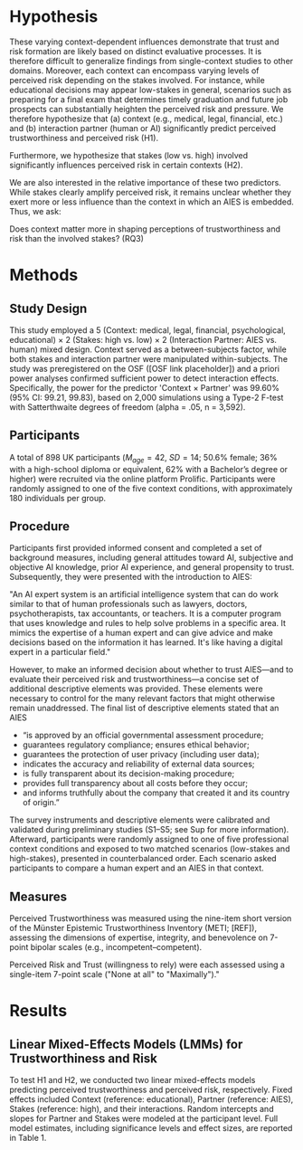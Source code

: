 # Hypothesis

These varying context-dependent influences demonstrate that trust and risk
formation are likely based on distinct evaluative processes. It is therefore
difficult to generalize findings from single-context studies to other domains.
Moreover, each context can encompass varying levels of perceived risk depending
on the stakes involved. For instance, while educational decisions may appear
low-stakes in general, scenarios such as preparing for a final exam that
determines timely graduation and future job prospects can substantially heighten
the perceived risk and pressure. We therefore hypothesize that (a) context
(e.g., medical, legal, financial, etc.) and (b) interaction partner (human or
AI) significantly predict perceived trustworthiness and perceived risk (H1). 

Furthermore, we hypothesize that stakes (low vs. high) involved significantly
influences perceived risk in certain contexts (H2). 

We are also interested in the relative importance of these two predictors. While
stakes clearly amplify perceived risk, it remains unclear whether they exert
more or less influence than the context in which an AIES is embedded. Thus, we
ask: 

Does context matter more in shaping perceptions of trustworthiness and risk than
the involved stakes? (RQ3)

# Methods

## Study Design

This study employed a 5 (Context: medical, legal, financial, psychological,
educational) × 2 (Stakes: high vs. low) × 2 (Interaction Partner: AIES vs.
human) mixed design. Context served as a between-subjects factor, while both
stakes and interaction partner were manipulated within-subjects. The study was
preregistered on the OSF ([OSF link placeholder]) and a priori power analyses
confirmed sufficient power to detect interaction effects. Specifically, the
power for the predictor 'Context × Partner' was 99.60% (95% CI: 99.21, 99.83),
based on 2,000 simulations using a Type-2 F-test with Satterthwaite degrees of
freedom (alpha = .05, n = 3,592).

## Participants

A total of 898 UK participants ($M_{age} = 42$, $SD = 14$; 50.6% female; 36%
with a high-school diploma or equivalent, 62% with a Bachelor’s degree or
higher) were recruited via the online platform Prolific. Participants were
randomly assigned to one of the five context conditions, with approximately 180
individuals per group.

## Procedure

Participants first provided informed consent and completed a set of background
measures, including general attitudes toward AI, subjective and objective AI
knowledge, prior AI experience, and general propensity to trust. Subsequently,
they were presented with the introduction to AIES:

"An AI expert system is an artificial intelligence system that can do work
similar to that of human professionals such as lawyers, doctors,
psychotherapists, tax accountants, or teachers. It is a computer program that
uses knowledge and rules to help solve problems in a specific area. It mimics
the expertise of a human expert and can give advice and make decisions based on
the information it has learned. It's like having a digital expert in a
particular field."

However, to make an informed decision about whether to trust AIES—and to
evaluate their perceived risk and trustworthiness—a concise set of additional
descriptive elements was provided. These elements were necessary to control for
the many relevant factors that might otherwise remain unaddressed. The final
list of descriptive elements stated that an AIES

* “is approved by an official governmental assessment procedure;
* guarantees regulatory compliance; ensures ethical behavior;
* guarantees the protection of user privacy (including user data);
* indicates the accuracy and reliability of external data sources;
* is fully transparent about its decision-making procedure;
* provides full transparency about all costs before they occur;
* and informs truthfully about the company that created it and its country of
  origin.”

The survey instruments and descriptive elements were calibrated and validated
during preliminary studies (S1–S5; see Sup for more information). Afterward,
participants were randomly assigned to one of five professional context
conditions and exposed to two matched scenarios (low-stakes and high-stakes),
presented in counterbalanced order. Each scenario asked participants to compare
a human expert and an AIES in that context.

## Measures

Perceived Trustworthiness was measured using the nine-item short version of the
Münster Epistemic Trustworthiness Inventory (METI; [REF]), assessing the
dimensions of expertise, integrity, and benevolence on 7-point bipolar scales
(e.g., incompetent–competent).

Perceived Risk and Trust (willingness to rely) were each assessed using a
single-item 7-point scale ("None at all" to "Maximally")."
 

# Results

## Linear Mixed-Effects Models (LMMs) for Trustworthiness and Risk

To test H1 and H2, we conducted two linear mixed-effects models predicting
perceived trustworthiness and perceived risk, respectively. Fixed effects
included Context (reference: educational), Partner (reference: AIES), Stakes
(reference: high), and their interactions. Random intercepts and slopes for
Partner and Stakes were modeled at the participant level. Full model estimates,
including significance levels and effect sizes, are reported in Table 1.

